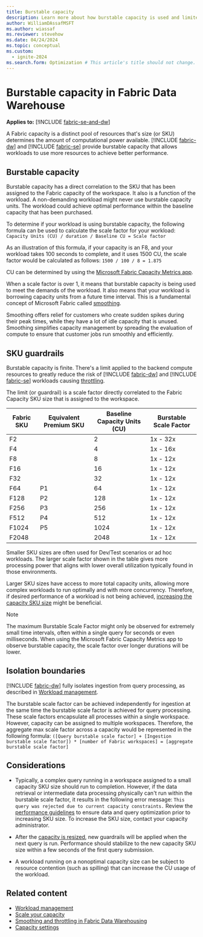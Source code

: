 ```yaml
---
title: Burstable capacity
description: Learn more about how burstable capacity is used and limited with SKU guardrails in Fabric data warehousing.
author: WilliamDAssafMSFT
ms.author: wiassaf
ms.reviewer: stevehow
ms.date: 04/24/2024
ms.topic: conceptual
ms.custom:
  - ignite-2024
ms.search.form: Optimization # This article's title should not change. If so, contact engineering.
---
```


# Burstable capacity in Fabric Data Warehouse

**Applies to:** [!INCLUDE [fabric-se-and-dw](includes/applies-to-version/fabric-se-and-dw.md)]

A Fabric capacity is a distinct pool of resources that's size (or SKU) determines the amount of computational power available. [!INCLUDE [fabric-dw](includes/fabric-dw.md)] and [!INCLUDE [fabric-se](includes/fabric-se.md)] provide burstable capacity that allows workloads to use more resources to achieve better performance.

## Burstable capacity

Burstable capacity has a direct correlation to the SKU that has been assigned to the Fabric capacity of the workspace. It also is a function of the workload. A non-demanding workload might never use burstable capacity units. The workload could achieve optimal performance within the baseline capacity that has been purchased. 

To determine if your workload is using burstable capacity, the following formula can be used to calculate the scale factor for your workload: `Capacity Units (CU) / duration / Baseline CU = Scale factor`

As an illustration of this formula, if your capacity is an F8, and your workload takes 100 seconds to complete, and it uses 1500 CU, the scale factor would be calculated as follows: `1500 / 100 / 8 = 1.875`

CU can be determined by using the [Microsoft Fabric Capacity Metrics app](usage-reporting.md). 

When a scale factor is over 1, it means that burstable capacity is being used to meet the demands of the workload. It also means that your workload is borrowing capacity units from a future time interval. This is a fundamental concept of Microsoft Fabric called [smoothing](compute-capacity-smoothing-throttling.md#smoothing).

Smoothing offers relief for customers who create sudden spikes during their peak times, while they have a lot of idle capacity that is unused. Smoothing simplifies capacity management by spreading the evaluation of compute to ensure that customer jobs run smoothly and efficiently.

## SKU guardrails

Burstable capacity is finite. There's a limit applied to the backend compute resources to greatly reduce the risk of [!INCLUDE [fabric-dw](includes/fabric-dw.md)] and [!INCLUDE [fabric-se](includes/fabric-se.md)] workloads causing [throttling](compute-capacity-smoothing-throttling.md).

The limit (or guardrail) is a scale factor directly correlated to the Fabric Capacity SKU size that is assigned to the workspace.

| Fabric SKU | Equivalent Premium SKU | Baseline Capacity Units (CU) | Burstable Scale Factor |
|------------|-----------------------|------------------------------|------------------------|
| F2         |                       | 2                            | 1x - 32x               |
| F4         |                       | 4                            | 1x - 16x               |
| F8         |                       | 8                            | 1x - 12x               |
| F16        |                       | 16                           | 1x - 12x               |
| F32        |                       | 32                           | 1x - 12x               |
| F64        | P1                    | 64                           | 1x - 12x               |
| F128       | P2                    | 128                          | 1x - 12x               |
| F256       | P3                    | 256                          | 1x - 12x               |
| F512       | P4                    | 512                          | 1x - 12x               |
| F1024      | P5                    | 1024                         | 1x - 12x               |
| F2048      |                       | 2048                         | 1x - 12x               |

Smaller SKU sizes are often used for Dev/Test scenarios or ad hoc workloads. The larger scale factor shown in the table gives more processing power that aligns with lower overall utilization typically found in those environments.

Larger SKU sizes have access to more total capacity units, allowing more complex workloads to run optimally and with more concurrency. Therefore, if desired performance of a workload is not being achieved, [increasing the capacity SKU size](../enterprise/scale-capacity.md) might be beneficial.

> [!NOTE]
> The maximum Burstable Scale Factor might only be observed for extremely small time intervals, often within a single query for seconds or even milliseconds. When using the Microsoft Fabric Capacity Metrics app to observe burstable capacity, the scale factor over longer durations will be lower.

## Isolation boundaries

[!INCLUDE [fabric-dw](includes/fabric-dw.md)] fully isolates ingestion from query processing, as described in [Workload management](workload-management.md#ingestion-isolation). 

The burstable scale factor can be achieved independently for ingestion at the same time the burstable scale factor is achieved for query processing. These scale factors encapsulate all processes within a single workspace. However, capacity can be assigned to multiple workspaces. Therefore, the aggregate max scale factor across a capacity would be represented in the following formula: `([Query burstable scale factor] + [Ingestion burstable scale factor]) * [number of Fabric workspaces] = [aggregate burstable scale factor]`

## Considerations

- Typically, a complex query running in a workspace assigned to a small capacity SKU size should run to completion. However, if the data retrieval or intermediate data processing physically can't run within the burstable scale factor, it results in the following error message: `This query was rejected due to current capacity constraints.` Review the [performance guidelines](guidelines-warehouse-performance.md) to ensure data and query optimization prior to increasing SKU size. To increase the SKU size, contact your capacity administrator.

- After the [capacity is resized](../enterprise/scale-capacity.md), new guardrails will be applied when the next query is run. Performance should stabilize to the new capacity SKU size within a few seconds of the first query submission.

- A workload running on a nonoptimal capacity size can be subject to resource contention (such as spilling) that can increase the CU usage of the workload.

## Related content

- [Workload management](workload-management.md)
- [Scale your capacity](../enterprise/scale-capacity.md)
- [Smoothing and throttling in Fabric Data Warehousing](compute-capacity-smoothing-throttling.md)
- [Capacity settings](../admin/capacity-settings.md)
